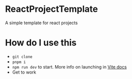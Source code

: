 # ReactProjectTemplate

A simple template for react projects

# How do I use this

-   `git clone`
-   `pnpm i`
-   `npm run dev` to start. More info on launching in [Vite docs](https://vitejs.dev/guide/#community-templates)
-   Get to work
